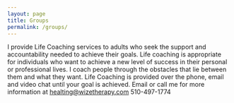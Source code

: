 ```yaml
---
layout: page
title: Groups
permalink: /groups/
---
```


I provide Life Coaching services to adults who seek the support and accountability needed to achieve their goals. Life coaching is appropriate for individuals who want to achieve a new level of success in their personal or professional lives. I coach people through the obstacles that lie between them and what they want. Life Coaching is provided over the phone, email and video chat until your goal is achieved. Email or call me for more information at healting@wizetherapy.com 510-497-1774
